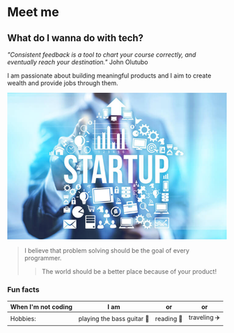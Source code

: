 # Meet me

## What do I wanna do with tech?

_"Consistent feedback is a tool to chart your course correctly, and eventually reach your destination."_ John Olutubo

I am passionate about building meaningful products and I aim to create wealth and provide jobs through them.

![Tech startup](../images/john-img.jpg 'Tech Startup')

>
>I believe that problem solving should be the goal of every programmer.
>> The world should be a better place because of your product!

### Fun facts

| When I'm not coding   |  I am           | or        | or            |
| ---                   | ------          | ---       | ---           |
| Hobbies:  |  playing the bass guitar 🎸| reading 📖| traveling ✈️|
